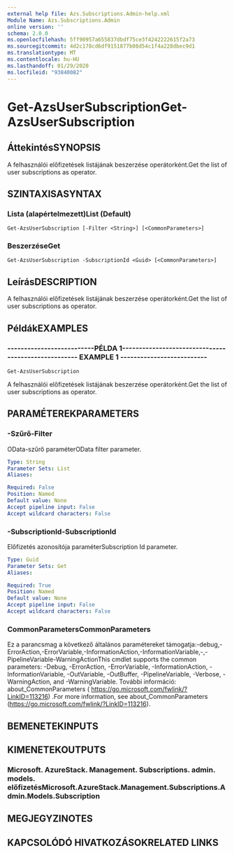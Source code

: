 ```yaml
---
external help file: Azs.Subscriptions.Admin-help.xml
Module Name: Azs.Subscriptions.Admin
online version: ''
schema: 2.0.0
ms.openlocfilehash: 5ff90957a655837dbdf75ce3f4242222615f2a73
ms.sourcegitcommit: 4d2c178cd6df9151877b08d54c1f4a228dbec9d1
ms.translationtype: MT
ms.contentlocale: hu-HU
ms.lasthandoff: 01/29/2020
ms.locfileid: "93840082"
---
```

# <span data-ttu-id="a3069-101">Get-AzsUserSubscription</span><span class="sxs-lookup"><span data-stu-id="a3069-101">Get-AzsUserSubscription</span></span>

## <span data-ttu-id="a3069-102">Áttekintés</span><span class="sxs-lookup"><span data-stu-id="a3069-102">SYNOPSIS</span></span>
<span data-ttu-id="a3069-103">A felhasználói előfizetések listájának beszerzése operátorként.</span><span class="sxs-lookup"><span data-stu-id="a3069-103">Get the list of user subscriptions as operator.</span></span>

## <span data-ttu-id="a3069-104">SZINTAXISA</span><span class="sxs-lookup"><span data-stu-id="a3069-104">SYNTAX</span></span>

### <span data-ttu-id="a3069-105">Lista (alapértelmezett)</span><span class="sxs-lookup"><span data-stu-id="a3069-105">List (Default)</span></span>
```
Get-AzsUserSubscription [-Filter <String>] [<CommonParameters>]
```

### <span data-ttu-id="a3069-106">Beszerzése</span><span class="sxs-lookup"><span data-stu-id="a3069-106">Get</span></span>
```
Get-AzsUserSubscription -SubscriptionId <Guid> [<CommonParameters>]
```

## <span data-ttu-id="a3069-107">Leírás</span><span class="sxs-lookup"><span data-stu-id="a3069-107">DESCRIPTION</span></span>
<span data-ttu-id="a3069-108">A felhasználói előfizetések listájának beszerzése operátorként.</span><span class="sxs-lookup"><span data-stu-id="a3069-108">Get the list of user subscriptions as operator.</span></span>

## <span data-ttu-id="a3069-109">Példák</span><span class="sxs-lookup"><span data-stu-id="a3069-109">EXAMPLES</span></span>

### <span data-ttu-id="a3069-110">--------------------------PÉLDA 1--------------------------</span><span class="sxs-lookup"><span data-stu-id="a3069-110">-------------------------- EXAMPLE 1 --------------------------</span></span>
```
Get-AzsUserSubscription
```

<span data-ttu-id="a3069-111">A felhasználói előfizetések listájának beszerzése operátorként.</span><span class="sxs-lookup"><span data-stu-id="a3069-111">Get the list of user subscriptions as operator.</span></span>

## <span data-ttu-id="a3069-112">PARAMÉTEREK</span><span class="sxs-lookup"><span data-stu-id="a3069-112">PARAMETERS</span></span>

### <span data-ttu-id="a3069-113">-Szűrő</span><span class="sxs-lookup"><span data-stu-id="a3069-113">-Filter</span></span>
<span data-ttu-id="a3069-114">OData-szűrő paraméter</span><span class="sxs-lookup"><span data-stu-id="a3069-114">OData filter parameter.</span></span>

```yaml
Type: String
Parameter Sets: List
Aliases:

Required: False
Position: Named
Default value: None
Accept pipeline input: False
Accept wildcard characters: False
```

### <span data-ttu-id="a3069-115">-SubscriptionId</span><span class="sxs-lookup"><span data-stu-id="a3069-115">-SubscriptionId</span></span>
<span data-ttu-id="a3069-116">Előfizetés azonosítója paraméter</span><span class="sxs-lookup"><span data-stu-id="a3069-116">Subscription Id parameter.</span></span>

```yaml
Type: Guid
Parameter Sets: Get
Aliases:

Required: True
Position: Named
Default value: None
Accept pipeline input: False
Accept wildcard characters: False
```

### <span data-ttu-id="a3069-117">CommonParameters</span><span class="sxs-lookup"><span data-stu-id="a3069-117">CommonParameters</span></span>
<span data-ttu-id="a3069-118">Ez a parancsmag a következő általános paramétereket támogatja:-debug,-ErrorAction,-ErrorVariable,-InformationAction,-InformationVariable,-,-PipelineVariable-WarningAction</span><span class="sxs-lookup"><span data-stu-id="a3069-118">This cmdlet supports the common parameters: -Debug, -ErrorAction, -ErrorVariable, -InformationAction, -InformationVariable, -OutVariable, -OutBuffer, -PipelineVariable, -Verbose, -WarningAction, and -WarningVariable.</span></span> <span data-ttu-id="a3069-119">További információ: about_CommonParameters ( https://go.microsoft.com/fwlink/?LinkID=113216) .</span><span class="sxs-lookup"><span data-stu-id="a3069-119">For more information, see about_CommonParameters (https://go.microsoft.com/fwlink/?LinkID=113216).</span></span>

## <span data-ttu-id="a3069-120">BEMENETEK</span><span class="sxs-lookup"><span data-stu-id="a3069-120">INPUTS</span></span>

## <span data-ttu-id="a3069-121">KIMENETEK</span><span class="sxs-lookup"><span data-stu-id="a3069-121">OUTPUTS</span></span>

### <span data-ttu-id="a3069-122">Microsoft. AzureStack. Management. Subscriptions. admin. models. előfizetés</span><span class="sxs-lookup"><span data-stu-id="a3069-122">Microsoft.AzureStack.Management.Subscriptions.Admin.Models.Subscription</span></span>

## <span data-ttu-id="a3069-123">MEGJEGYZI</span><span class="sxs-lookup"><span data-stu-id="a3069-123">NOTES</span></span>

## <span data-ttu-id="a3069-124">KAPCSOLÓDÓ HIVATKOZÁSOK</span><span class="sxs-lookup"><span data-stu-id="a3069-124">RELATED LINKS</span></span>

